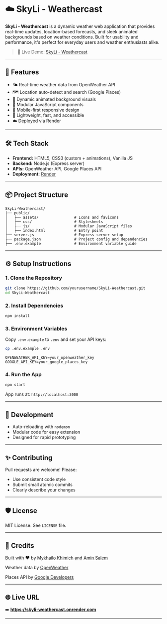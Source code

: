 # ☁️ SkyLi - Weathercast

**SkyLi - Weathercast** is a dynamic weather web application that provides real-time updates, location-based forecasts, and sleek animated backgrounds based on weather conditions. Built for usability and performance, it's perfect for everyday users and weather enthusiasts alike.

> 🔗 Live Demo: [SkyLi - Weathercast](https://skyli-weathercast.onrender.com)

---

## 🚀 Features

- 🌤 Real-time weather data from OpenWeather API
- 🗺 Location auto-detect and search (Google Places)
- 🎨 Dynamic animated background visuals
- 🧩 Modular JavaScript components
- 📱 Mobile-first responsive design
- 💾 Lightweight, fast, and accessible
- ☁️ Deployed via Render

---

## 🛠 Tech Stack

- **Frontend:** HTML5, CSS3 (custom + animations), Vanilla JS
- **Backend:** Node.js (Express server)
- **APIs:** OpenWeather API, Google Places API
- **Deployment:** [Render](https://render.com)

---

## 📦 Project Structure

```
SkyLi-Weathercast/
├── public/
│   ├── assets/                # Icons and favicons
│   ├── css/                   # Stylesheets
│   ├── js/                    # Modular JavaScript files
│   ├── index.html             # Entry point
├── server.js                  # Express server setup
├── package.json               # Project config and dependencies
├── .env.example               # Environment variable guide
```

---

## ⚙️ Setup Instructions

### 1. Clone the Repository

```bash
git clone https://github.com/yourusername/SkyLi-Weathercast.git
cd SkyLi-Weathercast
```

### 2. Install Dependencies

```bash
npm install
```

### 3. Environment Variables

Copy `.env.example` to `.env` and set your API keys:

```bash
cp .env.example .env
```

```
OPENWEATHER_API_KEY=your_openweather_key
GOOGLE_API_KEY=your_google_places_key
```

### 4. Run the App

```bash
npm start
```

App runs at: `http://localhost:3000`

---

## 🧪 Development

- Auto-reloading with `nodemon`
- Modular code for easy extension
- Designed for rapid prototyping

---

## ✨ Contributing

Pull requests are welcome! Please:
- Use consistent code style
- Submit small atomic commits
- Clearly describe your changes

---

## 🛡 License

MIT License. See `LICENSE` file.

---

## 🙏 Credits

Built with ❤️ by [Mykhailo Khimich](https://github.com/1curafu) and [Amin Salem](https://github.com/Reverse2Amin)

Weather data by [OpenWeather](https://openweathermap.org/)  

Places API by [Google Developers](https://developers.google.com/maps/documentation/places/web-service/overview)

---

## 🌐 Live URL

➡️ **https://skyli-weathercast.onrender.com**

---
